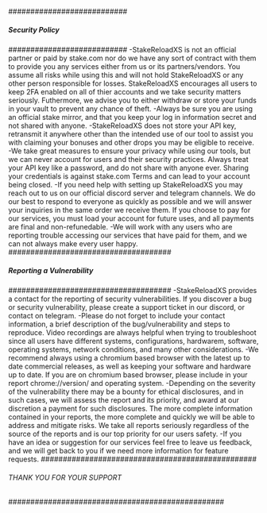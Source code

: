 ###########################
##### Security Policy #####
###########################
-StakeReloadXS is not an official partner or paid by stake.com nor do we have any sort of contract with them to provide you any services either from us or its partners/vendors. You assume all risks while using this and will not hold StakeReloadXS or any other person responsible for losses. StakeReloadXS encourages all users to keep 2FA enabled on all of thier accounts and we take security matters seriously. Futhermore, we advise you to either withdraw or store your funds in your vault to prevent any chance of theft.
-Always be sure you are using an official stake mirror, and that you keep your log in information secret and not shared with anyone.
-StakeReloadXS does not store your API key, retransmit it anywhere other than the intended use of our tool to assist you with claiming your bonuses and other drops you may be eligible to receive.
-We take great measures to ensure your privacy while using our tools, but we can never account for users and their security practices. Always treat your API key like a password, and do not share with anyone ever. Sharing your credentials is against stake.com Terms and can lead to your account being closed.
-If you need help with setting up StakeReloadXS you may reach out to us on our official discord server and telegram channels. We do our best to respond to everyone as quickly as possible and we will answer your inquiries in the same order we receive them. If you choose to pay for our services, you must load your account for future uses, and all payments are final and non-refunedable.
-We will work with any users who are reporting trouble accessing our services that have paid for them, and we can not always make every user happy.
#####################################
##### Reporting a Vulnerability #####
#####################################
-StakeReloadXS provides a contact for the reporting of security vulnerabilities. If you discover a bug or security vulnerability, please create a support ticket in our discord, or contact on telegram.
-Please do not forget to include your contact information, a brief description of the bug/vulnerability and steps to reproduce. Video recordings are always helpful when trying to troubleshoot since all users have different systems, configurations, hardwarem, software, operating systems, network conditions, and many other considerations.
-We recommend always using a chromium based browser with the latest up to date commercial releases, as well as keeping your software and hardware up to date. If you are on chromium based browser, please include in your report chrome://version/ and operating system.
-Depending on the severity of the vulnerability there may be a bounty for ethical disclosures, and in such cases, we will assess the report and its priority, and award at our discretion a payment for such disclosures. The more complete information contained in your reports, the more complete and quickly we will be able to address and mitigate risks. We take all reports seriously regardless of the source of the reports and is our top priority for our users safety.
-If you have an idea or suggestion for our services feel free to leave us feedback, and we will get back to you if we need more information for feature requests.
#################################################
###### THANK YOU FOR YOUR SUPPORT ###############
#################################################
